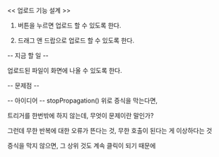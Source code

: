<< 업로드 기능 설계 >>

1) 버튼을 누르면 업로드 할 수 있도록 한다.

2) 드래그 앤 드랍으로 업로드 할 수 있도록 한다.

-- 지금 할 일 --

업로드된 파일이 화면에 나올 수 있도록 한다.


-- 문제점 --

-- 아이디어 --
stopPropagation() 위로 증식을 막는다면,

트리거를 한번밖에 하지 않는데, 무엇이 문제이란 말인가?

그런데 무한 반복에 대한 오류가 뜬다는 것, 무한 호출이 된다는 게 이상하다는 것

증식을 막지 않으면, 그 상위 것도 계속 클릭이 되기 때문에 



